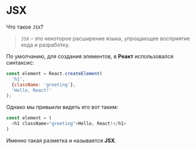# JSX
Что такое `JSX`?  

> `JSX` – это некоторое расширение языка, упрощающее восприятие кода и разработку. 

По умолчанию, для создания элементов, в **Реакт** использовался синтаксис:
```js
const element = React.createElement(
  'h1',
  {className: 'greeting'},
  'Hello, React!'
);
```
Однако мы привыкли видеть его вот таким:
```js
const element = (
  <h1 className="greeting">Hello, React!</h1>
)
```
Именно такая разметка и называется **JSX**.
